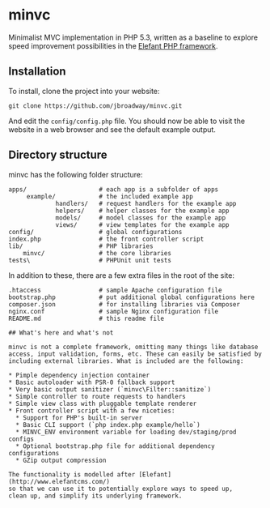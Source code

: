 # minvc

Minimalist MVC implementation in PHP 5.3, written as a baseline to
explore speed improvement possibilities in the
[Elefant PHP framework](http://www.elefantcms.com/).

## Installation

To install, clone the project into your website:

```
git clone https://github.com/jbroadway/minvc.git
```

And edit the `config/config.php` file. You should now be able
to visit the website in a web browser and see the default example
output.

## Directory structure

minvc has the following folder structure:

```
apps/                    # each app is a subfolder of apps
     example/            # the included example app
             handlers/   # request handlers for the example app
             helpers/    # helper classes for the example app
             models/     # model classes for the example app
             views/      # view templates for the example app
config/                  # global configurations
index.php                # the front controller script
lib/                     # PHP libraries
    minvc/               # the core libraries
tests\                   # PHPUnit unit tests
```

In addition to these, there are a few extra files in the root
of the site:

```
.htaccess                # sample Apache configuration file
bootstrap.php            # put additional global configurations here
composer.json            # for installing libraries via Composer
nginx.conf               # sample Nginx configuration file
README.md                # this readme file

## What's here and what's not

minvc is not a complete framework, omitting many things like database
access, input validation, forms, etc. These can easily be satisfied by
including external libraries. What is included are the following:

* Pimple dependency injection container
* Basic autoloader with PSR-0 fallback support
* Very basic output sanitizer (`minvc\Filter::sanitize`)
* Simple controller to route requests to handlers
* Simple view class with pluggable template renderer
* Front controller script with a few niceties:
  * Support for PHP's built-in server
  * Basic CLI support (`php index.php example/hello`)
  * MINVC_ENV environment variable for loading dev/staging/prod configs
  * Optional bootstrap.php file for additional dependency configurations
  * GZip output compression

The functionality is modelled after [Elefant](http://www.elefantcms.com/)
so that we can use it to potentially explore ways to speed up,
clean up, and simplify its underlying framework.
